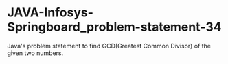 # JAVA-Infosys-Springboard_problem-statement-34
Java's problem statement to find GCD(Greatest Common Divisor) of the given two numbers.
